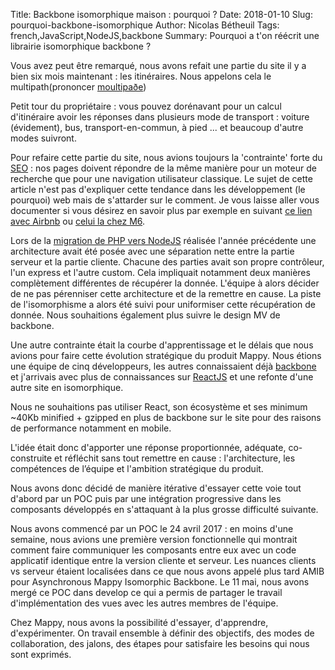 Title: Backbone isomorphique maison : pourquoi ?
Date: 2018-01-10
Slug: pourquoi-backbone-isomorphique
Author: Nicolas Bétheuil
Tags: french,JavaScript,NodeJS,backbone
Summary: Pourquoi a t'on réécrit une librairie isomorphique backbone ?

Vous avez peut être remarqué, nous avons refait une partie du site il y a bien six mois maintenant : les itinéraires. Nous appelons cela le multipath(prononcer [moultipaðe](https://www.anglaisfacile.com/exercices/exercice-anglais-2/exercice-anglais-66477.php))

Petit tour du propriétaire : vous pouvez dorénavant pour un calcul d'itinéraire avoir les réponses dans plusieurs mode de transport : voiture (évidement), bus, transport-en-commun, à pied ... et beaucoup d'autre modes suivront. 

Pour refaire cette partie du site, nous avions toujours la 'contrainte' forte du [SEO](https://www.wikiwand.com/fr/Optimisation_pour_les_moteurs_de_recherche) : nos pages doivent répondre de la même manière pour un moteur de recherche que pour une navigation utilisateur classique. Le sujet de cette article n'est pas d'expliquer cette tendance dans les développement (le pourquoi) web mais de s'attarder sur le comment. Je vous laisse aller vous documenter si vous désirez en savoir plus par exemple en suivant [ce lien avec Airbnb](https://medium.com/airbnb-engineering/isomorphic-javascript-the-future-of-web-apps-10882b7a2ebc) ou [celui la chez M6](http://tech.m6web.fr/isomorphic-single-page-app-parfaite-react-flux/).

Lors de la [migration de PHP vers NodeJS](http://techblog.mappy.com/mappy-com-de-php-a-nodejs.html) réalisée l'année précédente une architecture avait été posée avec une séparation nette entre la partie serveur et la partie cliente. Chacune des parties avait son propre contrôleur, l'un express et l'autre custom. Cela impliquait notamment deux manières complètement différentes de récupérer la donnée. L'équipe à alors décider de ne pas pérenniser cette architecture et de la remettre en cause. La piste de l'isomorphisme a alors été suivi pour uniformiser cette récupération de donnée. Nous souhaitions également plus suivre le design MV de backbone. 

Une autre contrainte était la courbe d'apprentissage et le délais que nous avions pour faire cette évolution stratégique du produit Mappy. Nous étions une équipe de cinq développeurs, les autres connaissaient déjà [backbone](http://backbonejs.org/) et j'arrivais avec plus de connaissances sur [ReactJS](https://reactjs.org/) et une refonte d'une autre site en isomorphique. 

Nous ne souhaitions pas utiliser React, son écosystème et ses minimum ~40Kb minified + gzipped en plus de backbone sur le site pour des raisons de performance notamment en mobile. 

L'idée était donc d'apporter une réponse proportionnée, adéquate, co-construite et réfléchit sans tout remettre en cause : l'architecture, les compétences de l’équipe et l'ambition stratégique du produit. 

Nous avons donc décidé de manière itérative d'essayer cette voie tout d'abord par un POC puis par une intégration progressive dans les composants développés en s'attaquant à la plus grosse difficulté suivante. 

Nous avons commencé par un POC le 24 avril 2017 : en moins d'une semaine, nous avions une première version fonctionnelle qui montrait comment faire communiquer les composants entre eux avec un code applicatif identique entre la version cliente et serveur. Les nuances clients vs serveur étaient localisées dans ce que nous avons appelé plus tard AMIB pour Asynchronous Mappy Isomorphic Backbone. Le 11 mai, nous avons mergé ce POC dans develop ce qui a permis de partager le travail d'implémentation des vues avec les autres membres de l'équipe.

Chez Mappy, nous avons la possibilité d'essayer, d'apprendre, d'expérimenter. On travail ensemble à définir des objectifs, des modes de collaboration, des jalons, des étapes pour satisfaire les besoins qui nous sont exprimés.
